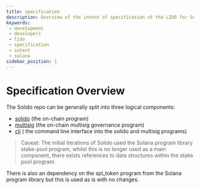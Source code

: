 ```yaml
---
title: specification
description: Overview of the intent of specification of the LIDO for Solana repo
keywords:
 - development
 - developers
 - lido
 - specification
 - intent
 - solana
sidebar_position: 1
---
```


# Specification Overview

The Solido repo can be generally split into three logical components:

- [solido](./Solido/solido) (the on-chain program)
- [multisig](./Multisig/multisig) (the on-chain multisig governance program)
- [cli](./Cli/cli) ( the command line interface into the solido and multisig programs)

> Caveat: The initial iterations of Solido used the Solana program library stake-pool program, whilst this is no longer used as a main component, there exists references to data structures within the stake pool program.

There is also an dependency on the spl_token program from the Solana program library but this is used as is with no changes.
